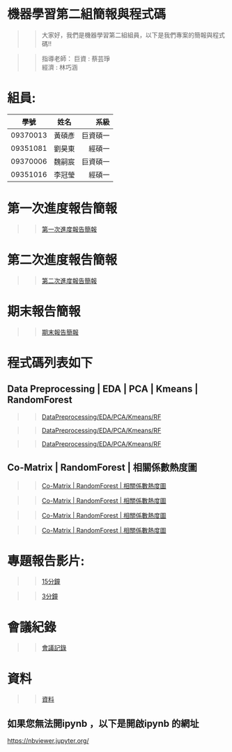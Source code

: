 # 機器學習第二組簡報與程式碼
>> 大家好，我們是機器學習第二組組員，以下是我們專案的簡報與程式碼!!


>> 指導老師：
>> 巨資 : 蔡芸琤  
>> 經濟 : 林巧涵

# 組員:

| 學號 | 姓名| 系級 |
|-------|:-----:|------:|
| 09370013  |  黃碩彥  |   巨資碩一|
| 09351081  |  劉昊東  |   經碩一|
| 09370006   |  魏嗣宸 |  巨資碩一 |
| 09351016   |  李冠瑩 |   經碩一 |




# 第一次進度報告簡報
>>[第一次進度報告簡報](https://github.com/MachineLearningGroup2/Project/blob/main/%E7%B0%A1%E5%A0%B1/%E9%80%B2%E5%BA%A6%E5%A0%B1%E5%91%8A%E7%B0%A1%E5%A0%B1.pdf "link")

# 第二次進度報告簡報
>>[第二次進度報告簡報](https://github.com/MachineLearningGroup2/Project/blob/main/%E7%B0%A1%E5%A0%B1/%E7%AC%AC%E4%BA%8C%E6%AC%A1%E9%80%B2%E5%BA%A6%E5%A0%B1%E5%91%8A.pdf "link")

# 期末報告簡報
>>[期末報告簡報](https://github.com/MachineLearningGroup2/Project/blob/main/%E7%B0%A1%E5%A0%B1/%E6%9C%9F%E6%9C%AB%E5%A0%B1%E5%91%8A%E7%B0%A1%E5%A0%B1.pdf "link")


# 程式碼列表如下
## Data Preprocessing | EDA | PCA | Kmeans | RandomForest 
>>[DataPreprocessing/EDA/PCA/Kmeans/RF](https://github.com/MachineLearningGroup2/Project/blob/main/%E7%A8%8B%E5%BC%8F%E7%A2%BC/ML%20(1).ipynb "link")

>>[DataPreprocessing/EDA/PCA/Kmeans/RF](https://github.com/MachineLearningGroup2/Project/blob/main/%E7%A8%8B%E5%BC%8F%E7%A2%BC/Machine_Learning_Group2%20(1).ipynb 
"link")

>>[DataPreprocessing/EDA/PCA/Kmeans/RF](https://github.com/MachineLearningGroup2/Project/blob/main/%E7%A8%8B%E5%BC%8F%E7%A2%BC/Machine_Learning_Group2.ipynb "link")

## Co-Matrix | RandomForest | 相關係數熱度圖
>>[Co-Matrix | RandomForest | 相關係數熱度圖](https://github.com/MachineLearningGroup2/Project/blob/main/%E7%A8%8B%E5%BC%8F%E7%A2%BC/co-matrix.ipynb "link")

>>[Co-Matrix | RandomForest | 相關係數熱度圖](https://github.com/MachineLearningGroup2/Project/blob/main/%E7%A8%8B%E5%BC%8F%E7%A2%BC/code.ipynb "link")

>>[Co-Matrix | RandomForest | 相關係數熱度圖](https://github.com/MachineLearningGroup2/Project/blob/main/%E7%A8%8B%E5%BC%8F%E7%A2%BC/RandomForest.ipynb "link")

>>[Co-Matrix | RandomForest | 相關係數熱度圖](https://github.com/MachineLearningGroup2/Project/blob/main/%E7%A8%8B%E5%BC%8F%E7%A2%BC/%E7%9B%B8%E9%97%9C%E4%BF%82%E6%95%B8%E5%9C%96.ipynb "link")



# 專題報告影片:
>>[15分鐘](https://www.youtube.com/watch?v=czkV-rTjMzc "link")

>>[3分鐘](https://www.youtube.com/watch?v=-ay3OH8WQlY "link")

# 會議紀錄
>>[會議記錄](https://github.com/MachineLearningGroup2/Project/tree/main/%E6%9C%83%E8%AD%B0%E8%A8%98%E9%8C%84 "link")


# 資料
>>[資料](https://github.com/MachineLearningGroup2/Project/tree/main/%E8%B3%87%E6%96%99 "link")


## 如果您無法開ipynb ，以下是開啟ipynb 的網址
https://nbviewer.jupyter.org/
